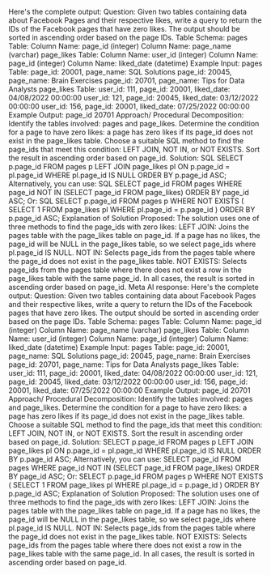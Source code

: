 Here's the complete output:
Question:
Given two tables containing data about Facebook Pages and their respective likes, write a query to return the IDs of the Facebook pages that have zero likes. The output should be sorted in ascending order based on the page IDs.
Table Schema:
pages Table:
Column Name: page_id (integer)
Column Name: page_name (varchar)
page_likes Table:
Column Name: user_id (integer)
Column Name: page_id (integer)
Column Name: liked_date (datetime)
Example Input:
pages Table:
page_id: 20001, page_name: SQL Solutions
page_id: 20045, page_name: Brain Exercises
page_id: 20701, page_name: Tips for Data Analysts
page_likes Table:
user_id: 111, page_id: 20001, liked_date: 04/08/2022 00:00:00
user_id: 121, page_id: 20045, liked_date: 03/12/2022 00:00:00
user_id: 156, page_id: 20001, liked_date: 07/25/2022 00:00:00
Example Output:
page_id
20701
Approach/ Procedural Decomposition:
Identify the tables involved: pages and page_likes.
Determine the condition for a page to have zero likes: a page has zero likes if its page_id does not exist in the page_likes table.
Choose a suitable SQL method to find the page_ids that meet this condition: LEFT JOIN, NOT IN, or NOT EXISTS.
Sort the result in ascending order based on page_id.
Solution:
SQL
SELECT p.page_id
FROM pages p
LEFT JOIN page_likes pl
ON p.page_id = pl.page_id
WHERE pl.page_id IS NULL
ORDER BY p.page_id ASC;
Alternatively, you can use:
SQL
SELECT page_id
FROM pages
WHERE page_id NOT IN (SELECT page_id FROM page_likes)
ORDER BY page_id ASC;
Or:
SQL
SELECT p.page_id
FROM pages p
WHERE NOT EXISTS (
  SELECT 1
  FROM page_likes pl
  WHERE pl.page_id = p.page_id
)
ORDER BY p.page_id ASC;
Explanation of Solution Proposed:
The solution uses one of three methods to find the page_ids with zero likes:
LEFT JOIN: Joins the pages table with the page_likes table on page_id. If a page has no likes, the page_id will be NULL in the page_likes table, so we select page_ids where pl.page_id IS NULL.
NOT IN: Selects page_ids from the pages table where the page_id does not exist in the page_likes table.
NOT EXISTS: Selects page_ids from the pages table where there does not exist a row in the page_likes table with the same page_id.
In all cases, the result is sorted in ascending order based on page_id.
Meta AI response: Here's the complete output: Question: Given two tables containing data about Facebook Pages and their respective likes, write a query to return the IDs of the Facebook pages that have zero likes. The output should be sorted in ascending order based on the page IDs. Table Schema: pages Table: Column Name: page_id (integer) Column Name: page_name (varchar) page_likes Table: Column Name: user_id (integer) Column Name: page_id (integer) Column Name: liked_date (datetime) Example Input: pages Table: page_id: 20001, page_name: SQL Solutions page_id: 20045, page_name: Brain Exercises page_id: 20701, page_name: Tips for Data Analysts page_likes Table: user_id: 111, page_id: 20001, liked_date: 04/08/2022 00:00:00 user_id: 121, page_id: 20045, liked_date: 03/12/2022 00:00:00 user_id: 156, page_id: 20001, liked_date: 07/25/2022 00:00:00 Example Output: page_id 20701 Approach/ Procedural Decomposition: Identify the tables involved: pages and page_likes. Determine the condition for a page to have zero likes: a page has zero likes if its page_id does not exist in the page_likes table. Choose a suitable SQL method to find the page_ids that meet this condition: LEFT JOIN, NOT IN, or NOT EXISTS. Sort the result in ascending order based on page_id. Solution: SELECT p.page_id FROM pages p LEFT JOIN page_likes pl ON p.page_id = pl.page_id WHERE pl.page_id IS NULL ORDER BY p.page_id ASC; Alternatively, you can use: SELECT page_id FROM pages WHERE page_id NOT IN (SELECT page_id FROM page_likes) ORDER BY page_id ASC; Or: SELECT p.page_id FROM pages p WHERE NOT EXISTS ( SELECT 1 FROM page_likes pl WHERE pl.page_id = p.page_id ) ORDER BY p.page_id ASC; Explanation of Solution Proposed: The solution uses one of three methods to find the page_ids with zero likes: LEFT JOIN: Joins the pages table with the page_likes table on page_id. If a page has no likes, the page_id will be NULL in the page_likes table, so we select page_ids where pl.page_id IS NULL. NOT IN: Selects page_ids from the pages table where the page_id does not exist in the page_likes table. NOT EXISTS: Selects page_ids from the pages table where there does not exist a row in the page_likes table with the same page_id. In all cases, the result is sorted in ascending order based on page_id.
